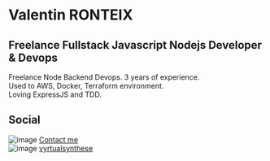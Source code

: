 # Valentin RONTEIX
## Freelance Fullstack Javascript Nodejs Developer & Devops
Freelance Node Backend Devops. 3 years of experience.  
Used to AWS, Docker, Terraform environment.  
Loving ExpressJS and TDD.  

## Social
![image](https://img.shields.io/badge/ProtonMail-8B89CC?style=for-the-badge&logo=protonmail&logoColor=white) [Contact me](mailto:valentin.ronteix@ashudev.com)  
![image](https://img.shields.io/badge/LinkedIn-0077B5?style=for-the-badge&logo=linkedin&logoColor=white) [vyrtualsynthese](https://www.linkedin.com/in/vyrtualsynthese/)  
